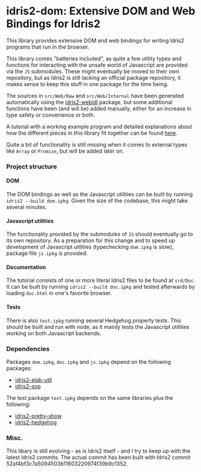 # idris2-dom: Extensive DOM and Web Bindings for Idris2

This library provides extensive DOM and web bindings for
writing Idris2 programs that run in the browser.

This library comes "batteries included", as quite a few utility types
and functions for interacting with the unsafe world of Javascript
are provided via the `JS` submodules. These might eventually be moved
to their own repository, but as Idris2 is still lacking an official
package repository, it makes sense to keep this stuff in one package
for the time being.

The sources in `src/Web/Raw` and `src/Web/Internal`
have been generated automatically using
the [idris2-webidl](https://github.com/stefan-hoeck/idris2-webidl)
package, but some additional functions have been (and will be) added
manually, either for an increase in type safety or convenience or both.

A tutorial with a working example program and detailed
explanations about how the different pieces in this library fit
together can be found [here](src/Doc/Tutorial.md).

Quite a bit of functionality is still missing when it comes
to external types like `Array` or `Promise`, but will be added
later on.

### Project structure

#### DOM
The DOM bindings as well as the Javascript utilities can be built
by running `idris2 --build dom.ipkg`. Given the size of the codebase,
this might take several minutes.

#### Javascript utilities
The functionality provided by the submodules of `JS` should eventually
go to its own repository. As a preparation for this change and to
speed up development of Javascript utilities (typechecking `dom.ipkg`
is slow), package file `js.ipkg` is provided.

#### Documentation
The tutorial consists of one or more literal Idris2 files to be
found at `srd/Doc`. It can be built by running `idris2 --build doc.ipkg`
and tested afterwards by loading `doc.html` in one's favorite browser.

#### Tests
There is also `test.ipkg` running several Hedgehog property tests.
This should be built and run with node, as it mainly tests the
Javascript utilities working on both Javascript backends.

### Dependencies

Packages `dom.ipkg`, `doc.ipkg` and `js.ipkg` depend on the following packages:

  * [idris2-elab-util](https://github.com/stefan-hoeck/idris2-elab-util)
  * [idris2-sop](https://github.com/stefan-hoeck/idris2-sop)

The test package `test.ipkg` depends on the same libraries plus
the following:

  * [idris2-pretty-show](https://github.com/stefan-hoeck/idris2-pretty-show)
  * [idris2-hedgehog](https://github.com/stefan-hoeck/idris2-hedgehog)

### Misc.

This libary is still evolving - as is Idris2 itself - and I try to keep up
with the latest Idris2 commits. The actual commit has been built with
Idris2 commit 52af4bf3c7a5094503b11603220974f39b9c1352.
